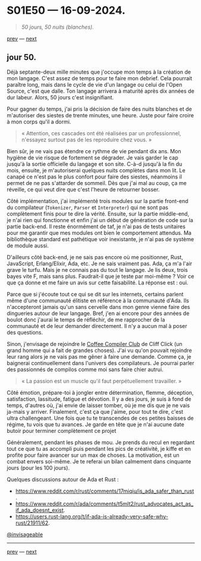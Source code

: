 # S01E50 — 16-09-2024.

> *50 jours, 50 nuits (blanches).*

[prev](S01E49-15-09-2024.md) — [next](S01E51-17-09-2024.md)

## jour 50.

Déjà septante-deux mille minutes que j'occupe mon temps à la création de mon langage. C'est assez de temps pour te faire mon debrief. Cela pourrait paraître long, mais dans le cycle de vie d'un langage ou celui de l'Open Source, c'est que dalle. Ton langage arrivera à maturité après dix années de dur labeur. Alors, 50 jours c'est insignifiant.

Pour gagner du temps, j'ai pris la décision de faire des nuits blanches et de m'autoriser des siestes de trente minutes, une heure. Juste pour faire croire à mon corps qu'il a dormi.

> « Attention, ces cascades ont été réalisées par un professionnel, n'essayez surtout pas de les reproduire chez vous. »

Bien sûr, je ne vais pas étendre ce rythme de vie pendant dix ans. Mon hygiène de vie risque de fortement se dégrader. Je vais garder le cap jusqu'à la sortie officielle du langage et son site. C-à-d jusqu'à la fin du mois, ensuite, je m'autoriserai quelques nuits complètes dans mon lit. Le canapé ce n'est pas le plus confort pour faire des siestes, néanmoins il permet de ne pas s'attarder de sommeil. Dès que j'ai mal au coup, ça me réveille, ce qui veut dire que c'est l'heure de retourner bosser.

Côté implémentation, j'ai implémenté trois modules sur la partie front-end du compilateur (`Tokenizer`, `Parser` et `Interpreter`) qui ne sont pas complètement finis pour te dire la vérité. Ensuite, sur la partie middle-end, je n'ai rien qui fonctionne et enfin j'ai un début de génération de code sur la partie back-end. Il reste énormément de taf, je n'ai pas de tests unitaires pour me garantir que mes modules ont bien le comportement attendus. Ma bibliothèque standard est pathétique voir inexistante, je n'ai pas de système de module aussi.

D'ailleurs côté back-end, je ne sais pas encore où me positionner, Rust, JavaScript, Erlang/Elixir, Ada, etc. Je ne sais vraiment pas. Ada, ça m'a l'air grave le turfu. Mais je ne connais pas du tout le langage. Je lis deux, trois bayes vite F, mais sans plus. Faudrait-il que je teste par moi-même ? Voir ce que ça donne et me faire un avis sur cette faisabilité. La réponse est : oui.

Parce que si j'écoute tout ce qui se dit sur les internets, certains parlent même d'une communauté élitiste en référence à la communauté d'Ada. Ils n'accepteront jamais qu'un sans cervelle dans mon genre vienne faire des dingueries autour de leur langage. Bref, j'en ai encore pour des années de boulot donc j'aurai le temps de réfléchir, de me rapprocher de la communauté et de leur demander directement. Il n'y a aucun mal à poser des questions.

Sinon, j'envisage de rejoindre le [Coffee Compiler Club](https://www.youtube.com/@compilers) de Cliff Click (un grand homme qui a fait de grandes choses). J'ai vu qu'on pouvait rejoindre leur rang alors je ne vais pas me gêner à faire une demande. Comme ça, je baignerai continuellement dans l'univers des compilateurs. Je pourrai parler des passionnés de compilos comme moi sans faire chier autrui.

> « La passion est un muscle qu'il faut perpétuellement travailler. »

Côté émotion, prépare-toi à jongler entre détermination, flemme, déception, satisfaction, lassitude, fatigue et dévotion. Il y a des jours, je suis à fond de temps, d'autres où, j'ai envie de laisser tomber, où je me dis que je ne vais ja-mais y arriver. Finalement, c'est ça que j'aime, pour tout te dire, c'est ultra challengeant. Une fois que tu te transcendes de ces petites baisses de régime, tu vois que tu avances. Je garde en tête que je n'ai aucune date butoir pour terminer complètement ce projet

Généralement, pendant les phases de mou. Je prends du recul en regardant tout ce que tu as accompli puis pendant les pics de créativité, je kiffe et en profite pour faire avancer sur un max de choses. La motivation, est un combat envers soi-même. Je te referai un bilan calmement dans cinquante jours (pour les 100 jours).

Quelques discussions autour de Ada et Rust :

- https://www.reddit.com/r/rust/comments/17miqiu/is_ada_safer_than_rust.
- https://www.reddit.com/r/ada/comments/t5mlt2/rust_advocates_act_as_if_ada_doesnt_exist.
- https://users.rust-lang.org/t/if-ada-is-already-very-safe-why-rust/21911/62.

[@invisageable](https://twitter.com/invisageable)   

---

[prev](S01E49-15-09-2024.md) — [next](S01E51-17-09-2024.md)   
